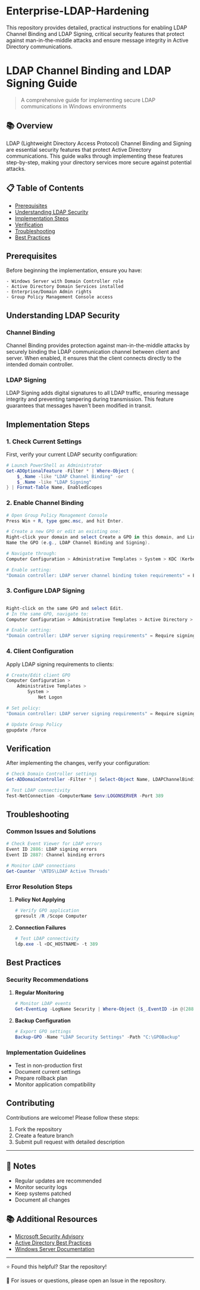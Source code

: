 # Enterprise-LDAP-Hardening
This repository provides detailed, practical instructions for enabling LDAP Channel Binding and LDAP Signing, critical security features that protect against man-in-the-middle attacks and ensure message integrity in Active Directory communications.


# LDAP Channel Binding and LDAP Signing Guide
> A comprehensive guide for implementing secure LDAP communications in Windows environments

## 📚 Overview

LDAP (Lightweight Directory Access Protocol) Channel Binding and Signing are essential security features that protect Active Directory communications. This guide walks through implementing these features step-by-step, making your directory services more secure against potential attacks.

## 📋 Table of Contents

- [Prerequisites](#prerequisites)
- [Understanding LDAP Security](#understanding-ldap-security)
- [Implementation Steps](#implementation-steps)
- [Verification](#verification)
- [Troubleshooting](#troubleshooting)
- [Best Practices](#best-practices)

## Prerequisites

Before beginning the implementation, ensure you have:

```plaintext
- Windows Server with Domain Controller role
- Active Directory Domain Services installed
- Enterprise/Domain Admin rights
- Group Policy Management Console access
```

## Understanding LDAP Security

### Channel Binding
Channel Binding provides protection against man-in-the-middle attacks by securely binding the LDAP communication channel between client and server. When enabled, it ensures that the client connects directly to the intended domain controller.

### LDAP Signing
LDAP Signing adds digital signatures to all LDAP traffic, ensuring message integrity and preventing tampering during transmission. This feature guarantees that messages haven't been modified in transit.

## Implementation Steps

### 1. Check Current Settings

First, verify your current LDAP security configuration:

```powershell
# Launch PowerShell as Administrator
Get-ADOptionalFeature -Filter * | Where-Object {
    $_.Name -like "LDAP Channel Binding" -or 
    $_.Name -like "LDAP Signing"
} | Format-Table Name, EnabledScopes
```

### 2. Enable Channel Binding

```powershell
# Open Group Policy Management Console
Press Win + R, type gpmc.msc, and hit Enter.
```

```powershell
# Create a new GPO or edit an existing one:
Right-click your domain and select Create a GPO in this domain, and Link it here.
Name the GPO (e.g., LDAP Channel Binding and Signing).
```
```powershell
# Navigate through:
Computer Configuration > Administrative Templates > System > KDC (Kerberos Key Distribution Center)

# Enable setting:
"Domain controller: LDAP server channel binding token requirements" = Enabled
```

### 3. Configure LDAP Signing

```powershell

Right-click on the same GPO and select Edit.
# In the same GPO, navigate to:
Computer Configuration > Administrative Templates > Active Directory > Domain Controller >  LDAP

# Enable setting:
"Domain controller: LDAP server signing requirements" = Require signing
```

### 4. Client Configuration

Apply LDAP signing requirements to clients:

```powershell
# Create/Edit client GPO
Computer Configuration > 
    Administrative Templates > 
        System > 
            Net Logon

# Set policy:
"Domain controller: LDAP server signing requirements" = Require signing

# Update Group Policy
gpupdate /force
```

## Verification

After implementing the changes, verify your configuration:

```powershell
# Check Domain Controller settings
Get-ADDomainController -Filter * | Select-Object Name, LDAPChannelBinding, LDAPSigning

# Test LDAP connectivity
Test-NetConnection -ComputerName $env:LOGONSERVER -Port 389
```

## Troubleshooting

### Common Issues and Solutions

```powershell
# Check Event Viewer for LDAP errors
Event ID 2886: LDAP signing errors
Event ID 2887: Channel binding errors

# Monitor LDAP connections
Get-Counter '\NTDS\LDAP Active Threads'
```

### Error Resolution Steps

1. **Policy Not Applying**
   ```powershell
   # Verify GPO application
   gpresult /R /Scope Computer
   ```

2. **Connection Failures**
   ```powershell
   # Test LDAP connectivity
   ldp.exe -l <DC_HOSTNAME> -t 389
   ```

## Best Practices

### Security Recommendations

1. **Regular Monitoring**
   ```powershell
   # Monitor LDAP events
   Get-EventLog -LogName Security | Where-Object {$_.EventID -in @(2886,2887)}
   ```

2. **Backup Configuration**
   ```powershell
   # Export GPO settings
   Backup-GPO -Name "LDAP Security Settings" -Path "C:\GPOBackup"
   ```

### Implementation Guidelines

- Test in non-production first
- Document current settings
- Prepare rollback plan
- Monitor application compatibility

## Contributing

Contributions are welcome! Please follow these steps:

1. Fork the repository
2. Create a feature branch
3. Submit pull request with detailed description

---

## 📝 Notes

- Regular updates are recommended
- Monitor security logs
- Keep systems patched
- Document all changes

## 📚 Additional Resources

- [Microsoft Security Advisory](https://aka.ms/ldapsigning)
- [Active Directory Best Practices](https://aka.ms/adbp)
- [Windows Server Documentation](https://aka.ms/wsdocs)

---

⭐ Found this helpful? Star the repository!

📢 For issues or questions, please open an Issue in the repository.

